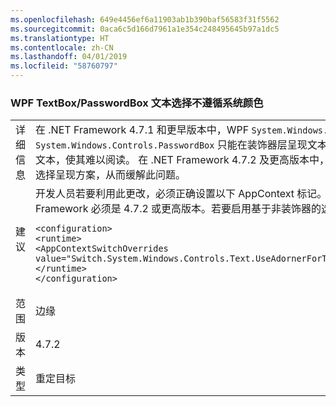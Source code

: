 ```yaml
---
ms.openlocfilehash: 649e4456ef6a11903ab1b390baf56583f31f5562
ms.sourcegitcommit: 0aca6c5d166d7961a1e354c248495645b97a1dc5
ms.translationtype: HT
ms.contentlocale: zh-CN
ms.lasthandoff: 04/01/2019
ms.locfileid: "58760797"
---
```

### <a name="wpf-textboxpasswordbox-text-selection-does-not-follow-system-colors"></a>WPF TextBox/PasswordBox 文本选择不遵循系统颜色

|   |   |
|---|---|
|详细信息|在 .NET Framework 4.7.1 和更早版本中，WPF <code>System.Windows.Controls.TextBox</code> 和 <code>System.Windows.Controls.PasswordBox</code> 只能在装饰器层呈现文本选择。 在某些系统主题中，这会遮蔽文本，使其难以阅读。  在 .NET Framework 4.7.2 及更高版本中，开发人员可选择启用基于非装饰器的选择呈现方案，从而缓解此问题。|
|建议|开发人员若要利用此更改，必须正确设置以下 AppContext 标记。  若要利用此功能，已安装的 .NET Framework 必须是 4.7.2 或更高版本。若要启用基于非装饰器的选择，请使用以下 AppContext 标记。<pre><code class="lang-xml">&lt;configuration&gt;&#13;&#10;&lt;runtime&gt;&#13;&#10;&lt;AppContextSwitchOverrides value=&quot;Switch.System.Windows.Controls.Text.UseAdornerForTextboxSelectionRendering=false&quot;/&gt;&#13;&#10;&lt;/runtime&gt;&#13;&#10;&lt;/configuration&gt;&#13;&#10;</code></pre>|
|范围|边缘|
|版本|4.7.2|
|类型|重定目标|

